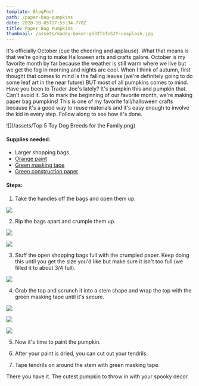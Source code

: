 ```yaml
---
template: BlogPost
path: /paper-bag-pumpkins
date: 2020-10-05T17:53:34.770Z
title: Paper Bag Pumpkins
thumbnail: /assets/maddy-baker-gS32T4TxSJY-unsplash.jpg
---
```

It's officially October (cue the cheering and applause). What that means is that we're going to make Halloween arts and crafts galore. October is my favorite month by far because the weather is still warm where we live but we get the fog in morning and nights are cool. When I think of autumn, first thought that comes to mind is the falling leaves (we're definitely going to do some leaf art in the near future) BUT most of all pumpkins comes to mind. Have you been to Trader Joe's lately? It's pumpkin this and pumpkin that. Can't avoid it. So to mark the beginning of our favorite month, we're making paper bag pumpkins! This is one of my favorite fall/halloween crafts because it's a good way to reuse materials and it's easy enough to involve the kid in every step. Follow along to see how it's done.

![](/assets/Top 5 Toy Dog Breeds for the Family.png)

#### Supplies needed:

* Larger shopping bags
* [Orange paint](https://www.amazon.com/gp/product/B004DJ68A0/ref=ppx_yo_dt_b_asin_title_o06_s04?ie=UTF8&psc=1)
* [Green masking tape](https://amzn.to/32dQwZb)
* [Green construction paper](https://amzn.to/34BRDDG)

#### Steps:

1. Take the handles off the bags and open them up. 

![](/assets/IMG_8915.jpeg)

2. Rip the bags apart and crumple them up. 

![](/assets/IMG_8931.jpeg)

![](/assets/IMG_8963.jpeg)

3. Stuff the open shopping bags full with the crumpled paper. Keep doing this until you get the size you'd like but make sure it isn't too full (we filled it to about 3/4 full).

![](/assets/IMG_8945.jpeg)

4. Grab the top and scrunch it into a stem shape and wrap the top with the green masking tape until it's secure.

![](/assets/IMG_8946.jpeg)

![](/assets/IMG_8950.jpeg)

![](/assets/IMG_8954.jpeg)

5. Now it's time to paint the pumpkin.

1. After your paint is dried, you can cut out your tendrils. 
2. Tape tendrils on around the stem with green masking tape.

There you have it. The cutest pumpkin to throw in with your spooky decor.
